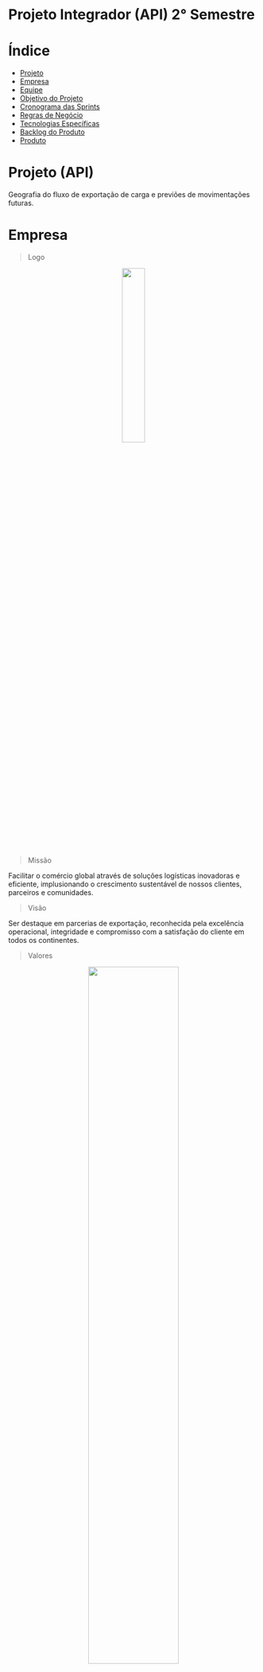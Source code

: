 
# Projeto Integrador (API) 2° Semestre 


# Índice

* [Projeto](#projeto-template)
* [Empresa](#Empresa)
* [Equipe](#equipe)
* [Objetivo do Projeto](#objetivo-do-projeto)
* [Cronograma das Sprints](#Cronograma-das-Sprints)
* [Regras de Negócio](#Regras-de-Negócio)
* [Tecnologias Específicas](#Tecnologias-Específicas)
* [Backlog do Produto](#Backlog-do-produto)
* [Produto](#Produto)

# Projeto (API) 


Geografia do fluxo de exportação de carga e previões de movimentações futuras.

# Empresa

> Logo


<div id="top"></div>
<p align="center">
      <img src="API2/LOGO.jpg" width="30%" height="30%">
<p align="center">

> Missão


Facilitar o comércio global através de soluções logísticas inovadoras e eficiente, implusionando o crescimento sustentável de nossos clientes, parceiros e comunidades. 


> Visão


Ser destaque em parcerias de exportação, reconhecida pela excelência operacional, integridade e compromisso com a satisfação do cliente em todos os continentes. 


> Valores


<div id="top"></div>
<p align="center">
      <img src="API2/valores1.jpeg" width="60%" height="60%">
<p align="center">

> Estrutura Organizacional 


 <div id="top"></div>
<p align="center">
      <img src="API2/Organograma.png" width="60%" height="60%">
<p align="center">



# Equipe

</details>

|    Função     | Nome                                  |                                                                                                                                                      LinkedIn & GitHub                                                                                                                                                      |
| :-----------: | :------------------------------------ | :-------------------------------------------------------------------------------------------------------------------------------------------------------------------------------------------------------------------------------------------------------------------------------------------------------------------------: |
| Product Owner | Cleocirene Fonseca |  [![Linkedin Badge](https://img.shields.io/badge/Linkedin-blue?style=flat-square&logo=Linkedin&logoColor=white)](https://www.linkedin.com/in/cleo-fonseca-07991b287) [![GitHub Badge](https://img.shields.io/badge/GitHub-111217?style=flat-square&logo=github&logoColor=white)](https://github.com/Cleofonseca)              |
| Scrum Master  | Yasmin Isabele F. G Dos Santos |      [![Linkedin Badge](https://img.shields.io/badge/Linkedin-blue?style=flat-square&logo=Linkedin&logoColor=white)]() [![GitHub Badge](https://img.shields.io/badge/GitHub-111217?style=flat-square&logo=github&logoColor=white)]()     |
| Team Scrum   | Felipe Rocha  Macedo      |         [![Linkedin Badge](https://img.shields.io/badge/Linkedin-blue?style=flat-square&logo=Linkedin&logoColor=white)](https://www.linkedin.com/in/felipe-rocha-36a652230?utm_source=share&utm_campaign=share_via&utm_content=profile&utm_medium=android_app) [![GitHub Badge](https://img.shields.io/badge/GitHub-111217?style=flat-square&logo=github&logoColor=white)](https://github.com/felipercha)        |
|  Team Scrum  | Katia Patrícia Viana                |         [![Linkedin Badge](https://img.shields.io/badge/Linkedin-blue?style=flat-square&logo=Linkedin&logoColor=white)](https://www.linkedin.com/in/katia-patr%C3%ADcia-viana-171514244) [![GitHub Badge](https://img.shields.io/badge/GitHub-111217?style=flat-square&logo=github&logoColor=white)](https://github.com/katiaviana/info)        |
|  Team Scrum  | Alan Marcelo da Silva Rosa          |   [![Linkedin Badge](https://img.shields.io/badge/Linkedin-blue?style=flat-square&logo=Linkedin&logoColor=white)](https://www.linkedin.com/in/alan-rosa-030a69256?utm_source=share&utm_campaign=share_via&utm_content=profile&utm_medium=android_app) [![GitHub Badge](https://img.shields.io/badge/GitHub-111217?style=flat-square&logo=github&logoColor=white)](https://github.com/Alanrosa2023)   |
|  Team Scrum | Laura da Silva Barros       |           [![Linkedin Badge](https://img.shields.io/badge/Linkedin-blue?style=flat-square&logo=Linkedin&logoColor=white)](https://www.linkedin.com/in/laura-silva-3813a322b) [![GitHub Badge](https://img.shields.io/badge/GitHub-111217?style=flat-square&logo=github&logoColor=white)](https://github.com/LauraSilva2)          |
|  Team Scrum  | Diego de Melo Silva      |           [![Linkedin Badge](https://img.shields.io/badge/Linkedin-blue?style=flat-square&logo=Linkedin&logoColor=white)](https://www.linkedin.com/in/diego-silva-ab10021b0?utm_source=share&utm_campaign=share_via&utm_content=profile&utm_medium=android_app) [![GitHub Badge](https://img.shields.io/badge/GitHub-111217?style=flat-square&logo=github&logoColor=white)](https://github.com/Diegosilva2002)          |
|  Team Scrum  | Edson Silva Guimarães     |           [![Linkedin Badge](https://img.shields.io/badge/Linkedin-blue?style=flat-square&logo=Linkedin&logoColor=white)](https://www.linkedin.com/in/edson-guimar%C3%A3es-839140210?utm_source=share&utm_campaign=share_via&utm_content=profile&utm_medium=ios_app) [![GitHub Badge](https://img.shields.io/badge/GitHub-111217?style=flat-square&logo=github&logoColor=white)](https://github.com/EdsonGuima)          |






# Objetivo do Projeto

- Desenvolver um Dashboard que permita, identificar os modais utilizados na geografia de fluxos de exportação de cargas no estado de São Paulo e previsões de futuras movimentações de cargas. 


# Cronograma das Sprints 

Sprint | Previsão | Status| Histórico|
|------|--------|------|--------|
|Kick Off | 11/03/2024 | Concluído | [Ver Relatório](Kick-off.pptx) | 
|01| 18/04/2024 | Concluído | [Ver Relatório](API2/Relatório-Sprint1.pdf)| 
|02| 09/05/2024| Concluído |[Ver Relatório](API-Sprint2.docx) | 
|03| 30/05/2024| Não iniciado |[Ver Relatório]() | 
|04| 20/06/2024 | Não iniciado |[Ver Relatório]()  | 
|Feira de Soluções| 27/06/2024 | Não iniciado |[Ver Relatório]()  | 

# Regras de Negócio 

> Requisitos Funcionais

* Estrutura de Base de Dados 
* Geografia de fluxos de exportação do estado de São Paulo representados graficamente.
* Linha de Tendência 
> Requisitos não funcionais 
* Tecnologias especifícas
* Metodologia ágil (Scrum) 

# Tecnologias Especifícas/Apoio

* Jira Software
* GitHub
* Slack
* Power Bi
* Pacote Office
  
# Backlog do produto

<div id="top"></div>
<p align="center">
      <img src="API2/Backlog do produto.png" width="70%" height="70%">
<p align="center">

# Produto   
* Link para acessar o produto.[Dashboard](API2/apiATU.pbix)|

  <div id="top"></div>
<p align="center">
      <img src="API2/Telarelações.png" width="70%" height="70%">
<p align="center">


  <div id="top"></div>
<p align="center">
      <img src="API2/dashboard para gif222.gif" width="70%" height="70%">
<p align="center">
      
## Sprint 1. Concepção

- [x] Extração e estruturação da Base de dados no PowerBi
- [x] Estruturação do repositório
- [x] Estruturação da plataforma de gerenciamento de tarefas (Jira Sotfware)
- [x] Desenvolvimento dos dados inicias em gráficos
- [x] Registro técnico do desenvolvimento do projeto

## Sprint 2. Desenvolvimento 

- [x] Identificação das siglas
- [x] Desenvolvimento de gráfico pra identificar rotas de transporte
- [x] Desenvolvimento de gráfico para identiciar as cargas e paises
- [x] Sincronizar URF com rotas de transporte gráficamente
- [x] Registro técnico do desenvolvimento do projeto

## Sprint 3. Implementação

- [ ] Desenvolvimento de um Dashboard com a geografia de fluxo de exportação graficamente 
- [ ] Criar Regressão Linear
- [ ] Aplicar Linha de Tendência e Suavização exponencial 
- [ ] Registro técnico do desenvolvimento do projeto

## Sprint 4. Operacionalização 

- [ ] Análise dos resultados gerados pelo projeto
- [ ] Correção e Melhorias
- [ ] Registro técnico do desenvolvimento do projeto 

# Burnup
  
## Burnup 1. 

<div id="top"></div>
<p align="center">
      <img src="API2/burnup1.png" width="70%" height="70%">
<p align="center">

## Burnup 2.

<div id="top"></div>
<p align="center">
      <img src="API2/burnup1.png" width="70%" height="70%">
<p align="center">
      
# Competências desenvolvidas

## Hard Skill (Saber tecnológico)
<details>
<summary>Hard Skills desenvolvidas</summary>
  
| Tecnologia/Metodologia | Classificação |
| ---------------------- | ------------- |
| GitHub |  ☆ ☆ ☆ ☆ ☆ ☆ ☆ ☆ ☆ ☆ |
| Gestão de Projetos |  ☆ ☆ ☆ ☆ ☆ ☆ ☆ ☆ ☆ ☆ |
| Scrum Master |  ☆ ☆ ☆ ☆ ☆ ☆ ☆ ☆ ☆ ☆ |
| Prodct Owner |  ☆ ☆ ☆ ☆ ☆ ☆ ☆ ☆ ☆ ☆ |
| Markdown |  ☆ ☆ ☆ ☆ ☆ ☆ ☆ ☆ ☆ ☆ |
| Git Projects |  ☆ ☆ ☆ ☆ ☆ ☆ ☆ ☆ ☆ ☆ |
 
</details>

## Soft Skill (Saber comportamental)
<details>
<summary>Soft Skills desenvolvidas</summary>

| Habilidades | Classificação |
| ---------------------- | ------------- |
| Colaboração |  ☆ ☆ ☆ ☆ ☆ ☆ ☆ ☆ ☆ ☆ |
| Proatividade|  ☆ ☆ ☆ ☆ ☆ ☆ ☆ ☆ ☆ ☆ |
| Pensamento Crítico |  ☆ ☆ ☆ ☆ ☆ ☆ ☆ ☆ ☆ ☆ |
| Gerenciamento de Tempo |  ☆ ☆ ☆ ☆ ☆ ☆ ☆ ☆ ☆ ☆ |
| Adaptabilidade |  ☆ ☆ ☆ ☆ ☆ ☆ ☆ ☆ ☆ ☆ |
| Resiliência |  ☆ ☆ ☆ ☆ ☆ ☆ ☆ ☆ ☆ ☆ |





